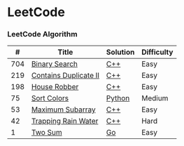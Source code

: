 LeetCode
========

### LeetCode Algorithm


| # | Title | Solution | Difficulty |
|---| ----- | -------- | ---------- |
| 704 | [Binary Search](https://leetcode-cn.com/problems/binary-search/description/) | [C++](./algorithms/cpp/Binary_Search.cpp) | Easy |
| 219 | [Contains Duplicate II](https://leetcode-cn.com/problems/contains-duplicate-ii/description/) | [C++](./algorithms/cpp/Contains_Duplicate_II.cpp) | Easy | 
| 198 | [House Robber](https://leetcode-cn.com/problems/house-robber/description/) | [C++](./algorithms/cpp/House_Robber.cpp) | Easy |
| 75 | [Sort Colors](https://leetcode-cn.com/problems/sort-colors/description/) | [Python](./algorithms/python3/SortColors.py) | Medium | 
| 53 | [Maximum Subarray](https://leetcode-cn.com/problems/maximum-subarray/description/) | [C++](./algorithms/cpp/Maximum_Subarray.cpp) | Easy |
| 42 | [Trapping Rain Water](https://leetcode-cn.com/problems/trapping-rain-water/description/) | [C++](./algorithms/cpp/Trapping_Rain_Water.cpp) | Hard |
| 1 | [Two Sum](https://leetcode-cn.com/problems/two-sum/description/) | [Go](./algorithms/golang/TwoSum.go) | Easy |

